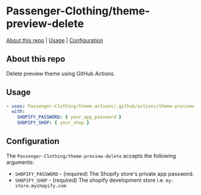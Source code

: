 # Passenger-Clothing/theme-preview-delete

[About this repo](#about-this-repo) | [Usage](#usage) | [Configuration](#configuration)

## About this repo

Delete preview theme using GitHub Actions.

## Usage

```yml
- uses: Passenger-Clothing/theme-actions/.github/actions/theme-preview-delete@main
  with:
    SHOPIFY_PASSWORD: { your_app_password }
    SHOPIFY_SHOP: { your_shop }
```

## Configuration

The `Passenger-Clothing/theme-preview-delete` accepts the following arguments:

- `SHOPIFY_PASSWORD` - (required) The Shopify store's private app password.
- `SHOPIFY_SHOP` - (required) The shopify development store i.e. `my-store.myshopify.com`
